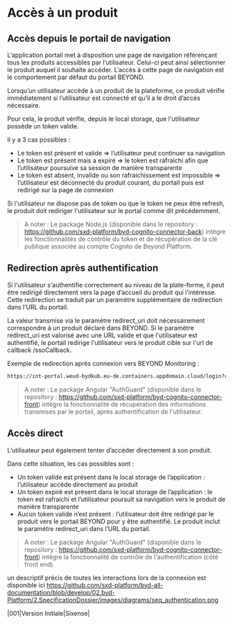# Accès à un produit

## Accès depuis le portail de navigation

L’application portail met à disposition une page de navigation référençant tous les produits accessibles par l’utilisateur. Celui-ci peut ainsi sélectionner le produit auquel il souhaite accéder.
L’accès à cette page de navigation est le comportement par défaut du portail BEYOND.

Lorsqu’un utilisateur accède à un produit de la plateforme, ce produit vérifie immédiatement si l’utilisateur est connecté et qu’il a le droit d’accès nécessaire.

Pour cela, le produit vérifie, depuis le local storage, que l'utilisateur possède un token valide.

Il y a 3 cas possibles :

- Le token est présent et valide => l’utilisateur peut continuer sa navigation
- Le token est présent mais a expiré => le token est rafraichi afin que l’utilisateur poursuive sa session de manière transparente
- Le token est absent, invalide ou son rafraichissement est impossible => l’utilisateur est déconnecté du produit courant, du portail puis est redirigé sur la page de connexion

Si l'utilisateur ne dispose pas de token ou que le token ne peux être refresh, le produit doit rediriger l'utilisateur sur le portal comme dit précédemment.

> A noter :
Le package Node.js (disponible dans le repository : <https://github.com/sxd-platform/byd-cognito-connector-back>) intègre les fonctionnalités de contrôle du token et de récupération de la clé publique associée au compte Cognito de Beyond Platform.

## Redirection après authentification

Si l'utilisateur s'authentifie correctement au niveau de la plate-forme, il peut être redirigé directement vers la page d’accueil du produit qui l’intéresse. Cette redirection se traduit par un paramètre supplémentaire de redirection dans l’URL du portail.

La valeur transmise via le paramètre redirect_uri doit nécessairement correspondre à un produit déclaré dans BEYOND.
Si le paramètre redirect_uri est valorisé avec une URL valide et que l'utilisateur est authentifié, le portail redirige l'utilisateur vers le produit cible sur l'url de callback /ssoCallback.

Exemple de redirection après connexion vers BEYOND Monitoring :

```html
https://int-portal.weud-bydkub.eu-de.containers.appdomain.cloud/login?redirect_uri=https:%2F%2Fqa-beyond-monitoring.sixense-group.com%2Flogin
```

> A noter :
Le package Angular "AuthGuard" (disponible dans le repository : <https://github.com/sxd-platform/byd-cognito-connector-front>) intègre la fonctionnalité de récupération des informations transmises par le portail, après authentification de l'utilisateur.

## Accès direct

L’utilisateur peut également tenter d’accéder directement à son produit.

Dans cette situation, les cas possibles sont :

- Un token valide est présent dans le local storage de l’application : l’utilisateur accède directement au produit
- Un token expiré est présent dans le local storage de l’application : le token est rafraichi et l’utilisateur poursuit sa navigation vers le produit de manière transparente
- Aucun token valide n’est présent : l’utilisateur doit être redirigé par le produit vers le portail BEYOND pour y être authentifié. Le produit inclut le paramètre redirect_uri dans l’URL du portail.

> A noter :
Le package Angular "AuthGuard" (disponible dans le repository : <https://github.com/sxd-platform/byd-cognito-connector-front>) intègre la fonctionnalité de contrôle de l'authentification (côté front end).

un descriptif précis de toutes les interactions lors de la connexion est disponible ici <https://github.com/sxd-platform/byd-all-documentation/blob/develop/02.byd-Platform/2.SpecificationDossier/images/diagrams/seq_authentication.png>

|001|Version Initiale|Sixense|
